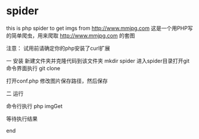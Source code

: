 # spider
this is php spider to get imgs from http://www.mmjpg.com
这是一个用PHP写的简单爬虫，用来爬取 http://www.mmjpg.com 的套图

注意：
试用前请确定你的php安装了curl扩展

一 安装
新建文件夹并克隆代码到该文件夹
mkdir spider
进入spider目录打开git命令界面执行
git clone 

打开conf.php 修改图片保存路径，然后保存

二 运行

命令行执行 php imgGet

等待执行结果

end
